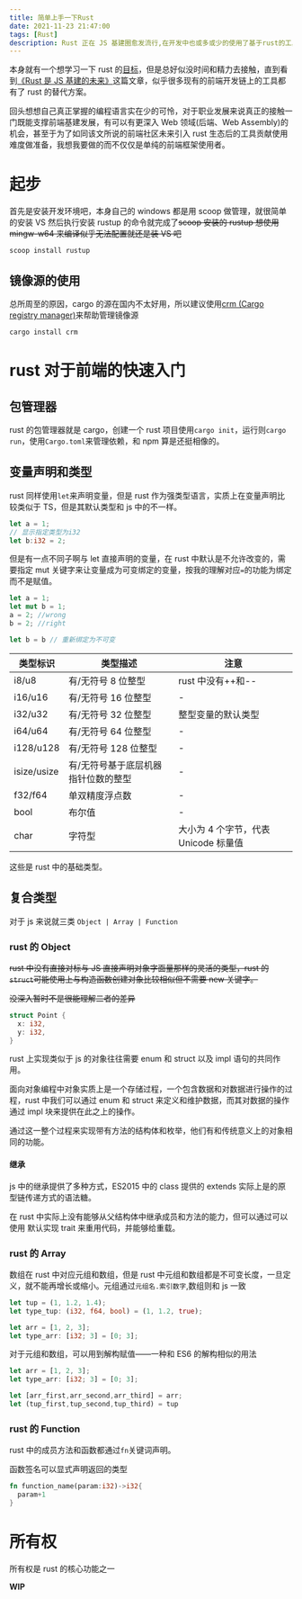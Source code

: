 ```yaml
---
title: 简单上手一下Rust
date: 2021-11-23 21:47:00
tags: [Rust]
description: Rust 正在 JS 基建圈愈发流行,在开发中也或多或少的使用了基于rust的工具,或许趁机了解一下并不是坏事
---
```


本身就有一个想学习一下 rust 的[目标](/about)，但是总好似没时间和精力去接触，直到看到[《Rust 是 JS 基建的未来》](https://github.com/ascoders/weekly/blob/master/%E5%89%8D%E6%B2%BF%E6%8A%80%E6%9C%AF/218.%E7%B2%BE%E8%AF%BB%E3%80%8ARust%20%E6%98%AF%20JS%20%E5%9F%BA%E5%BB%BA%E7%9A%84%E6%9C%AA%E6%9D%A5%E3%80%8B.md)这篇文章，似乎很多现有的前端开发链上的工具都有了 rust 的替代方案。

回头想想自己真正掌握的编程语言实在少的可怜，对于职业发展来说真正的接触一门既能支撑前端基建发展，有可以有更深入 Web 领域(后端、Web Assembly)的机会，甚至于为了如同该文所说的前端社区未来引入 rust 生态后的工具贡献使用难度做准备，我想我要做的而不仅仅是单纯的前端框架使用者。

# 起步

首先是安装开发环境吧，本身自己的 windows 都是用 scoop 做管理，就很简单的安装 VS 然后执行安装 rustup 的命令就完成了~~scoop 安装的 rustup 想使用 mingw-w64 来编译似乎无法配置就还是装 VS 吧~~

```shell
scoop install rustup
```

## 镜像源的使用

总所周至的原因，cargo 的源在国内不太好用，所以建议使用[crm (Cargo registry manager)](https://github.com/wtklbm/crm)来帮助管理镜像源

```shell
cargo install crm
```

# rust 对于前端的快速入门

## 包管理器

rust 的包管理器就是 cargo，创建一个 rust 项目使用`cargo init`，运行则`cargo run`，使用`Cargo.toml`来管理依赖，和 npm 算是还挺相像的。

## 变量声明和类型

rust 同样使用`let`来声明变量，但是 rust 作为强类型语言，实质上在变量声明比较类似于 TS，但是其默认类型和 js 中的不一样。

```rust
let a = 1;
// 显示指定类型为i32
let b:i32 = 2;

```

但是有一点不同子啊与 let 直接声明的变量，在 rust 中默认是不允许改变的，需要指定 mut 关键字来让变量成为可变绑定的变量，按我的理解对应`=`的功能为绑定而不是赋值。

```rust
let a = 1;
let mut b = 1;
a = 2; //wrong
b = 2; //right

let b = b // 重新绑定为不可变

```

| 类型标识    | 类型描述                            | 注意                                 |
| ----------- | ----------------------------------- | ------------------------------------ |
| i8/u8       | 有/无符号 8 位整型                  | rust 中没有++和--                    |
| i16/u16     | 有/无符号 16 位整型                 | -                                    |
| i32/u32     | 有/无符号 32 位整型                 | 整型变量的默认类型                   |
| i64/u64     | 有/无符号 64 位整型                 | -                                    |
| i128/u128   | 有/无符号 128 位整型                | -                                    |
| isize/usize | 有/无符号基于底层机器指针位数的整型 | -                                    |
| f32/f64     | 单双精度浮点数                      | -                                    |
| bool        | 布尔值                              | -                                    |
| char        | 字符型                              | 大小为 4 个字节，代表 Unicode 标量值 |

这些是 rust 中的基础类型。

## 复合类型

对于 js 来说就三类 `Object | Array | Function`

### rust 的 Object

~~rust 中没有直接对标与 JS 直接声明对象字面量那样的灵活的类型，rust 的`struct`可能使用上与构造函数创建对象比较相似但不需要 new 关键字。~~

~~没深入暂时不是很能理解二者的差异~~

```rust
struct Point {
  x: i32,
  y: i32,
}
```

rust 上实现类似于 js 的对象往往需要 enum 和 struct 以及 impl 语句的共同作用。

面向对象编程中对象实质上是一个存储过程，一个包含数据和对数据进行操作的过程，rust 中我们可以通过 enum 和 struct 来定义和维护数据，而其对数据的操作通过 impl 块来提供在此之上的操作。

通过这一整个过程来实现带有方法的结构体和枚举，他们有和传统意义上的对象相同的功能。

#### 继承

js 中的继承提供了多种方式，ES2015 中的 class 提供的 extends 实际上是的原型链传递方式的语法糖。

在 rust 中实际上没有能够从父结构体中继承成员和方法的能力，但可以通过可以使用 默认实现 trait 来重用代码，并能够给重载。

### rust 的 Array

数组在 rust 中对应元组和数组，但是 rust 中元组和数组都是不可变长度，一旦定义，就不能再增长或缩小。元组通过`元组名.索引数字`,数组则和 js 一致

```rust
let tup = (1, 1.2, 1.4);
let type_tup: (i32, f64, bool) = (1, 1.2, true);

let arr = [1, 2, 3];
let type_arr: [i32; 3] = [0; 3];
```

对于元组和数组，可以用到解构赋值——一种和 ES6 的解构相似的用法

```rust
let arr = [1, 2, 3];
let type_arr: [i32; 3] = [0; 3];

let [arr_first,arr_second,arr_third] = arr;
let (tup_first,tup_second,tup_third) = tup
```

### rust 的 Function

rust 中的成员方法和函数都通过`fn`关键词声明。

函数签名可以显式声明返回的类型

```rust
fn function_name(param:i32)->i32{
  param+1
}
```

# 所有权

所有权是 rust 的核心功能之一

**WIP**
